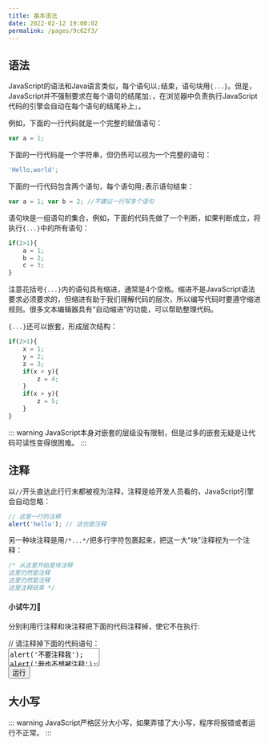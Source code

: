 ```yaml
---
title: 基本语法
date: 2022-02-12 19:00:02
permalink: /pages/9c62f3/
---
```


## 语法
JavaScript的语法和Java语言类似，每个语句以`;`结束，语句块用`{...}`。但是，JavaScript并不强制要求在每个语句的结尾加`;`，在浏览器中负责执行JavaScript代码的引擎会自动在每个语句的结尾补上`;`。

例如，下面的一行代码就是一个完整的赋值语句：

```javascript
var a = 1;
```

下面的一行代码是一个字符串，但仍热可以视为一个完整的语句：

```javascript
'Hello,world';
```

下面的一行代码包含两个语句，每个语句用`;`表示语句结束：

```javascript
var a = 1; var b = 2; //不建议一行写多个语句
```

语句块是一组语句的集合，例如，下面的代码先做了一个判断，如果判断成立，将执行`{...}`中的所有语句：

```javascript
if(2>1){
    a = 1;
    b = 2;
    c = 3;
}
```

注意花括号`{...}`内的语句具有缩进，通常是4个空格。缩进不是JavaScript语法要求必须要求的，但缩进有助于我们理解代码的层次，所以编写代码时要遵守缩进规则。很多文本编辑器具有“自动缩进”的功能，可以帮助整理代码。

`{...}`还可以嵌套，形成层次结构：

```javascript
if(2>1){
    x = 1;
    y = 2;
    z = 3;
    if(x < y){
        z = 4;
    }
    if(x > y){
        z = 5;
    }
}
```

::: warning
JavaScript本身对嵌套的层级没有限制，但是过多的嵌套无疑是让代码可读性变得很困难。
:::

## 注释

以`//`开头直达此行行末都被视为注释，注释是给开发人员看的，JavaScript引擎会自动忽略：

```javascript
// 这是一行的注释
alert('hello'); // 这也是注释
```

另一种块注释是用`/*...*/`把多行字符包裹起来，把这一大“块”注释视为一个注释：

```javascript
/* 从这里开始是块注释
这里仍然是注释
这里仍然是注释
这里注释结束 */
```

#### 小试牛刀👏

分别利用行注释和块注释把下面的代码注释掉，使它不在执行:

<div class="js-demo">
<div class="demo-title">
    <span>// 请注释掉下面的代码语句：</span>
</div>
<textarea id="textarea" maxlength="900">alert('不要注释我');
alert('我也不想被注释');
</textarea>
<br />
<button id="run" onclick="runCode(document.getElementById('textarea'))">运行</button>
</div>

## 大小写
::: warning
JavaScript严格区分大小写，如果弄错了大小写，程序将报错或者运行不正常。
:::
